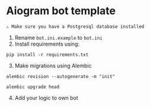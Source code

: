 # Aiogram bot template
```
⚠️ Make sure you have a Postgresql database installed
```
1. Rename `bot.ini.example` to `bot.ini`
2. Install requirements using: 
```
pip install -r requirements.txt
```
3. Make migrations using Alembic
```
alembic revision --autogenerate -m "init"
```
```
alembic upgrade head
```
4. Add your logic to own bot

